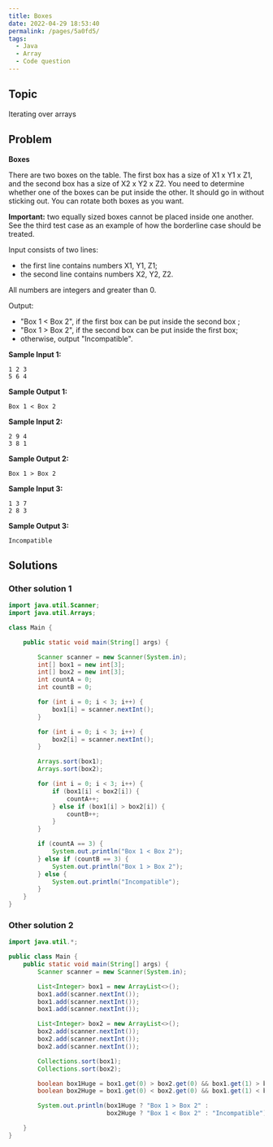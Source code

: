```yaml
---
title: Boxes
date: 2022-04-29 18:53:40
permalink: /pages/5a0fd5/
tags:
  - Java
  - Array
  - Code question
---
```

## Topic

Iterating over arrays

## Problem

**Boxes**

There are two boxes on the table. The first box has a size of X1 x Y1 x Z1, and the second box has a size of X2 x Y2 x Z2.
You need to determine whether one of the boxes can be put inside the other. It should go in without sticking out.
You can rotate both boxes as you want.

**Important:** two equally sized boxes cannot be placed inside one another. See the third test case as an example of how the borderline case should be treated.

Input consists of two lines:

- the first line contains numbers X1, Y1, Z1;
- the second line contains numbers X2, Y2, Z2.

All numbers are integers and greater than 0.

Output:

- "Box 1 < Box 2", if the first box can be put inside the second box ;
- "Box 1 > Box 2", if the second box can be put inside the first box;
- otherwise, output "Incompatible".

**Sample Input 1:**

```
1 2 3
5 6 4
```

**Sample Output 1:**

```
Box 1 < Box 2
```

**Sample Input 2:**

```
2 9 4
3 8 1
```

**Sample Output 2:**

```
Box 1 > Box 2
```

**Sample Input 3:**

```
1 3 7
2 8 3
```

**Sample Output 3:**

```
Incompatible
```

## Solutions

### Other solution 1

```java
import java.util.Scanner;
import java.util.Arrays;

class Main {

    public static void main(String[] args) {

        Scanner scanner = new Scanner(System.in);
        int[] box1 = new int[3];
        int[] box2 = new int[3];
        int countA = 0;
        int countB = 0;

        for (int i = 0; i < 3; i++) {
            box1[i] = scanner.nextInt();
        }

        for (int i = 0; i < 3; i++) {
            box2[i] = scanner.nextInt();
        }

        Arrays.sort(box1);
        Arrays.sort(box2);

        for (int i = 0; i < 3; i++) {
            if (box1[i] < box2[i]) {
                countA++;
            } else if (box1[i] > box2[i]) {
                countB++;
            }
        }

        if (countA == 3) {
            System.out.println("Box 1 < Box 2");
        } else if (countB == 3) {
            System.out.println("Box 1 > Box 2");
        } else {
            System.out.println("Incompatible");
        }
    }
}
```

### Other solution 2

```java
import java.util.*;

public class Main {
    public static void main(String[] args) {
        Scanner scanner = new Scanner(System.in);

        List<Integer> box1 = new ArrayList<>();
        box1.add(scanner.nextInt());
        box1.add(scanner.nextInt());
        box1.add(scanner.nextInt());

        List<Integer> box2 = new ArrayList<>();
        box2.add(scanner.nextInt());
        box2.add(scanner.nextInt());
        box2.add(scanner.nextInt());

        Collections.sort(box1);
        Collections.sort(box2);

        boolean box1Huge = box1.get(0) > box2.get(0) && box1.get(1) > box2.get(1) && box1.get(2) > box2.get(2);
        boolean box2Huge = box1.get(0) < box2.get(0) && box1.get(1) < box2.get(1) && box1.get(2) < box2.get(2);

        System.out.println(box1Huge ? "Box 1 > Box 2" :
                           box2Huge ? "Box 1 < Box 2" : "Incompatible");

    }
}
```

